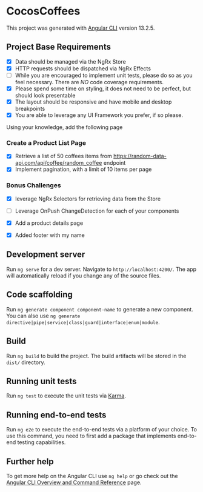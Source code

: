 # CocosCoffees

This project was generated with [Angular CLI](https://github.com/angular/angular-cli) version 13.2.5.

## Project Base Requirements
- [x] Data should be managed via the NgRx Store 
- [x] HTTP requests should be dispatched via NgRx Effects 
- [ ] While you are encouraged to implement unit tests, please do so as you feel necessary. There are *_NO_* code coverage requirements. 
- [x] Please spend some time on styling, it does not need to be perfect, but should look presentable 
- [x] The layout should be responsive and have mobile and desktop breakpoints 
- [x] You are able to leverage any UI Framework you prefer, if so please. 

Using your knowledge, add the following page

### Create a Product List Page
- [x] Retrieve a list of 50 coffees items from https://random-data-api.com/api/coffee/random_coffee endpoint
- [x] Implement pagination, with a limit of 10 items per page

### Bonus Challenges
- [x] leverage NgRx Selectors for retrieving data from the Store
- [ ] Leverage OnPush ChangeDetection for each of your components
- [x] Add a product details page

- [x] Added footer with my name

## Development server

Run `ng serve` for a dev server. Navigate to `http://localhost:4200/`. The app will automatically reload if you change any of the source files.

## Code scaffolding

Run `ng generate component component-name` to generate a new component. You can also use `ng generate directive|pipe|service|class|guard|interface|enum|module`.

## Build

Run `ng build` to build the project. The build artifacts will be stored in the `dist/` directory.

## Running unit tests

Run `ng test` to execute the unit tests via [Karma](https://karma-runner.github.io).

## Running end-to-end tests

Run `ng e2e` to execute the end-to-end tests via a platform of your choice. To use this command, you need to first add a package that implements end-to-end testing capabilities.

## Further help

To get more help on the Angular CLI use `ng help` or go check out the [Angular CLI Overview and Command Reference](https://angular.io/cli) page.
